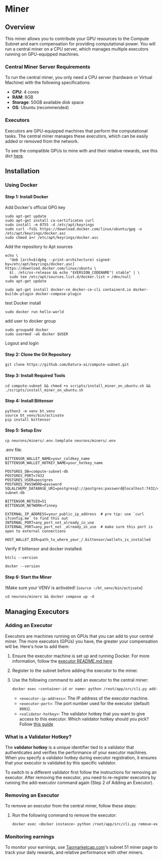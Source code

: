 # Miner

## Overview

This miner allows you to contribute your GPU resources to the Compute Subnet and earn compensation for providing computational power. You will run a central miner on a CPU server, which manages multiple executors running on GPU-equipped machines.

### Central Miner Server Requirements

To run the central miner, you only need a CPU server (hardware or Virtual Machine) with the following specifications:

- **CPU**: 4 cores
- **RAM**: 8GB
- **Storage**: 50GB available disk space
- **OS**: Ubuntu (recommended)

### Executors

Executors are GPU-equipped machines that perform the computational tasks. The central miner manages these executors, which can be easily added or removed from the network.

To see the compatible GPUs to mine with and their relative rewards, see this dict [here](https://github.com/Datura-ai/compute-subnet/blob/main/neurons/validators/src/services/const.py#L3).

## Installation

### Using Docker

#### Step 1: Install Docker

Add Docker's official GPG key
```
sudo apt-get update
sudo apt-get install ca-certificates curl
sudo install -m 0755 -d /etc/apt/keyrings
sudo curl -fsSL https://download.docker.com/linux/ubuntu/gpg -o /etc/apt/keyrings/docker.asc
sudo chmod a+r /etc/apt/keyrings/docker.asc
```
Add the repository to Apt sources
```
echo \
  "deb [arch=$(dpkg --print-architecture) signed-by=/etc/apt/keyrings/docker.asc] https://download.docker.com/linux/ubuntu \
  $(. /etc/os-release && echo "$VERSION_CODENAME") stable" | \
  sudo tee /etc/apt/sources.list.d/docker.list > /dev/null
sudo apt-get update

sudo apt-get install docker-ce docker-ce-cli containerd.io docker-buildx-plugin docker-compose-plugin
```

test Docker install
```
sudo docker run hello-world
```

add user to docker group
```
sudo groupadd docker
sudo usermod -aG docker $USER
```

Logout and login 

#### Step 2: Clone the Git Repository

```
git clone https://github.com/Datura-ai/compute-subnet.git
```

#### Step 3: Install Required Tools

```
cd compute-subnet && chmod +x scripts/install_miner_on_ubuntu.sh && ./scripts/install_miner_on_ubuntu.sh
```

#### Step 4: Install Bittensor
```
python3 -m venv bt_venv
source bt_venv/bin/activate
pip install bittensor
```

#### Step 5: Setup Env
```
cp neurons/miners/.env.template neurons/miners/.env
```
.env file:
```
BITTENSOR_WALLET_NAME=your_coldkey_name
BITTENSOR_WALLET_HOTKEY_NAME=your_hotkey_name

POSTGRES_DB=compute-subnet-db
POSTGRES_PORT=7432
POSTGRES_USER=postgres
POSTGRES_PASSWORD=password
SQLALCHEMY_DATABASE_URI=postgresql://postgres:password@localhost:7432/compute-subnet-db

BITTENSOR_NETUID=51
BITTENSOR_NETWORK=finney

EXTERNAL_IP_ADDRESS=your_public_ip_address  # pro tip: use `curl ifconfig.me` to find this out
INTERNAL_PORT=any_port_not_already_in_use
EXTERNAL_PORT=any_port_not _already_in_use  # make sure this port is open to external connections

HOST_WALLET_DIR=path_to_where_your_/.bittensor/wallets_is_installed
```

Verify if bittensor and docker installed: 
```
btcli --version
```

```
docker --version
```

#### Step 6: Start the Miner
!Make sure your VENV is activated! (`source ~/bt_venv/bin/activate`)
```
cd neurons/miners && docker compose up -d
```

## Managing Executors

### Adding an Executor

Executors are machines running on GPUs that you can add to your central miner. The more executors (GPUs) you have, the greater your compensation will be. Here's how to add them:

1. Ensure the executor machine is set up and running Docker. For more information, follow the [executor README.md here](../executor/README.md)
2. Register to the subnet before adding the executor to the miner.
3. Use the following command to add an executor to the central miner:

    ```bash
    docker exec <container-id or name> python /root/app/src/cli.py add-executor --address <your-executor-ip-address> --port <your-executor-port> --validator <validator-hotkey-selected-from-list>
    ```

    - `<executor-ip-address>`: The IP address of the executor machine.
    - `<executor-port>`: The port number used for the executor (default: `8001`).
    - `<validator-hotkey>`: The validator hotkey that you want to give access to this executor. Which validator hotkey should you pick? Follow [this guide](assigning_validator_hotkeys.md)

### What is a Validator Hotkey?

The **validator hotkey** is a unique identifier tied to a validator that authenticates and verifies the performance of your executor machines. When you specify a validator hotkey during executor registration, it ensures that your executor is validated by this specific validator.

To switch to a different validator first follow the instructions for removing an executor. After removing the executor, you need to re-register executors by running the add-executor command again (Step 2 of Adding an Executor).

### Removing an Executor

To remove an executor from the central miner, follow these steps:

1. Run the following command to remove the executor:

    ```bash
    docker exec <docker instance> python /root/app/src/cli.py remove-executor --address <executor public ip> --port <executor external port>
    ```


### Monitoring earnings

To monitor your earnings, use [Taomarketcap.com](https://taomarketcap.com/subnets/51/miners)'s subnet 51 miner page to track your daily rewards, and relative performance with other miners.
